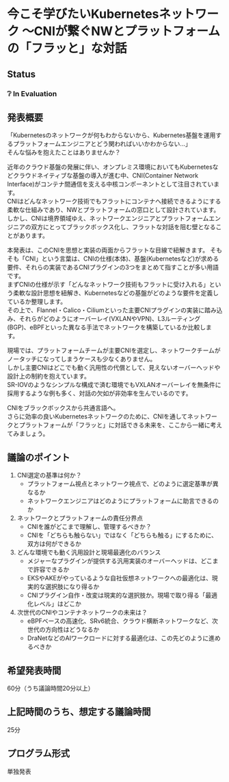 # 今こそ学びたいKubernetesネットワーク ～CNIが繋ぐNWとプラットフォームの「フラッと」な対話

## Status

### ❔ In Evaluation

## 発表概要

「Kubernetesのネットワークが何もわからないから、Kubernetes基盤を運用するプラットフォームエンジニアとどう関わればいいかわからない...」  
そんな悩みを抱えたことはありませんか？

近年のクラウド基盤の発展に伴い、オンプレミス環境においてもKubernetesなどクラウドネイティブな基盤の導入が進む中、CNI(Container Network Interface)がコンテナ間通信を支える中核コンポーネントとして注目されています。  
CNIはどんなネットワーク技術でもフラットにコンテナへ接続できるようにする柔軟な仕組みであり、NWとプラットフォームの窓口として設計されています。  
しかし、CNIは境界領域ゆえ、ネットワークエンジニアとプラットフォームエンジニアの双方にとってブラックボックス化し、フラットな対話を阻む壁となることがあります。  

本発表は、このCNIを思想と実装の両面からフラットな目線で紐解きます。
そもそも「CNI」という言葉は、CNIの仕様(本体)、基盤(Kubernetesなど)が求める要件、それらの実装であるCNIプラグインの3つをまとめて指すことが多い用語です。  
まずCNIの仕様が示す「どんなネットワーク技術もフラットに受け入れる」という柔軟な設計思想を紐解き、Kubernetesなどの基盤がどのような要件を定義しているか整理します。  
その上で、Flannel・Calico・Ciliumといった主要CNIプラグインの実装に踏み込み、それらがどのようにオーバーレイ(VXLANやVPN)、L3ルーティング(BGP)、eBPFといった異なる手法でネットワークを構築しているか比較します。

現場では、プラットフォームチームが主要CNIを選定し、ネットワークチームがノータッチになってしまうケースも少なくありません。  
しかし主要CNIはどこでも動く汎用性の代償として、見えないオーバーヘッドや設計上の制約を抱えています。  
SR-IOVのようなシンプルな構成で済む環境でもVXLANオーバーレイを無条件に採用するような例も多く、対話の欠如が非効率を生んでいるのです。

CNIをブラックボックスから共通言語へ。  
さらに効率の良いKubernetesネットワークのために、CNIを通してネットワークとプラットフォームが「フラッと」に対話できる未来を、ここから一緒に考えてみましょう。


## 議論のポイント

1. CNI選定の基準は何か？
   - プラットフォーム視点とネットワーク視点で、どのように選定基準が異なるか
   - ネットワークエンジニアはどのようにプラットフォームに助言できるのか
2. ネットワークとプラットフォームの責任分界点
   - CNIを誰がどこまで理解し、管理するべきか？
   - CNIを「どちらも触らない」ではなく「どちらも触る」にするために、双方は何ができるか
3. どんな環境でも動く汎用設計と現場最適化のバランス
   - メジャーなプラグインが提供する汎用実装のオーバーヘッドは、どこまで許容できるか
   - EKSやAKEがやっているような自社仮想ネットワークへの最適化は、現実的な選択肢になり得るか
   - CNIプラグイン自作・改変は現実的な選択肢か。現場で取り得る「最適化レベル」はどこか
4. 次世代のCNIやコンテナネットワークの未来は？
   - eBPFベースの高速化、SRv6統合、クラウド横断ネットワークなど、次世代の方向性はどうなるか
   - DraNetなどのAIワークロードに対する最適化は、この先どのように進めるべきか

## 希望発表時間

60分（うち議論時間20分以上）

## 上記時間のうち、想定する議論時間

25分

## プログラム形式

単独発表
